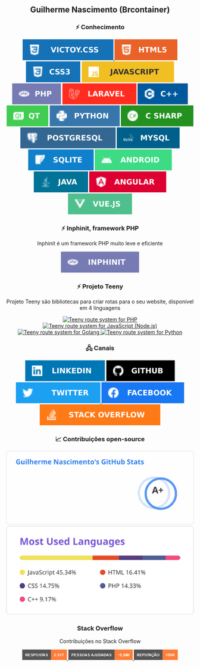 <h2 align="center">Guilherme Nascimento (Brcontainer)</h2>

<h3 align="center">⚡ Conhecimento</h3>

<p align="center">
  <a href="https://victory-css.github.io/">
    <img src="assets/-Victoy.css-1572B6.svg" alt="Victoy.css">
  </a>
  <img src="assets/-HTML5-E96228.svg" alt="HTML5">
  <img src="assets/-CSS3-1572B6.svg" alt="CSS3">
  <img src="assets/-JavaScript-F2BF22.svg" alt="JavaScript">
  <img src="assets/-PHP-777BB4.svg" alt="PHP">
  <img src="assets/-Laravel-FF2D20.svg" alt="Laravel">
  <img src="assets/-Cplusplus-00599C.svg" alt="C++">
  <img src="assets/-Qt-41CD52.svg" alt="Qt">
  <img src="assets/-Python-3776AB.svg" alt="Python">
  <img src="assets/-CSharp-239120.svg" alt="CSharp">
  <img src="assets/-PostgreSQL-336791.svg" alt="PostgreSQL">
  <img src="assets/-MySQL-00608C.svg" alt="mysql">
  <img src="assets/-SQLite-0f80CC.svg" alt="sqlite">
  <img src="assets/-Android-3DDC84.svg" alt="Android">
  <img src="assets/-Java-007396.svg" alt="Java">
  <img src="assets/-Angular-DD0031.svg" alt="Angular">
  <img src="assets/-Vue.js-4FC08D.svg" alt="Vue.js">
</p>

<h3 align="center">⚡ Inphinit, framework PHP</h3>

<p align="center">
Inphinit é um framework PHP muito leve e eficiente
</p>

<p align="center">
  <a href="https://inphinit.github.io/">
    <img src="assets/-Inphinit-777BB4.svg" alt="Inphinit">
  </a>
</p>

<h3 align="center">⚡ Projeto Teeny</h3>

<p align="center">
Projeto Teeny são bibliotecas para criar rotas para o seu website, disponivel em 4 linguagens
</p>

<p align="center">
  <a href="https://github.com/inphinit/teeny/">
    <img src="https://raw.githubusercontent.com/inphinit/teeny/master/badges/php.png" width="160" alt="Teeny route system for PHP"/>
  </a>
  <a href="https://github.com/inphinit/teeny.js/">
    <img src="https://raw.githubusercontent.com/inphinit/teeny/master/badges/javascript.png" width="160" alt="Teeny route system for JavaScript (Node.js)"/>
  </a>
  <a href="https://github.com/inphinit/teeny.go/">
    <img src="https://raw.githubusercontent.com/inphinit/teeny/master/badges/golang.png" width="160" alt="Teeny route system for Golang"/>
  </a>
  <a href="https://github.com/inphinit/teeny.py/">
    <img src="https://raw.githubusercontent.com/inphinit/teeny/master/badges/python.png" width="160" alt="Teeny route system for Python"/>
  </a>
</p>

<h3 align="center">🖧 Canais</h3>

<p align="center">
  <a href="https://www.linkedin.com/in/javascript-css-html-fullstack/">
    <img src="assets/-Linkedin-0077B5.svg" alt="Perfil de Guilherme Nascimento no Linkedin">
  </a>
  <a href="https://github.com/brcontainer">
    <img src="assets/-Github-000.svg" alt="Perfil de Guilherme Nascimento no Github">
  </a>
  <a href="https://twitter.com/brcontainer">
    <img src="assets/-Twitter-1ca0f1.svg" alt="Perfil de Guilherme Nascimento no Twitter">
  </a>
  <a href="https://www.facebook.com/fullstack.webdeveloper">
    <img src="assets/-Facebook-1877F2.svg" alt="Perfil de Guilherme Nascimento no Facebook">
  </a>
  <a href="https://pt.stackoverflow.com/users/3635/guilherme-nascimento">
    <img src="assets/-StackOverflow-FE7A16.svg" alt="Perfil de Guilherme Nascimento no Stack Overflow em Português">
  </a>
</p>

<h3 align="center">📈 Contribuições open-source</h3>

<p align="center">
  <img src="assets/stats.svg" alt="Brcontainer's github stats"/>
  <img src="assets/most_used.svg" alt="Brcontainer top langs"/>
</p>

<h3 align="center">Stack Overflow</h3>

<p align="center">
Contribuições no Stack Overflow
</p>

<p align="center">
  <a href="https://pt.stackoverflow.com/users/3635">
    <img src="assets/-stack-overflow-answers.png" alt="2317 respostas no Stack Overflow em Português"/>
    <img src="assets/-stack-overflow-reached.png" alt="5,8 milhões de pessoas ajudadas no Stack Overflow em Português"/>
    <img src="assets/-stack-overflow-score.png" alt="100 mil de reputação no Stack Overflow em Português"/>
  </a>
</p>

<!--
**brcontainer/brcontainer** is a ✨ _special_ ✨ repository because its `README.md` (this file) appears on your GitHub profile.

Here are some ideas to get you started:

- 🔭 I’m currently working on ...
- 🌱 I’m currently learning ...
- 👯 I’m looking to collaborate on ...
- 🤔 I’m looking for help with ...
- 💬 Ask me about ...
- 📫 How to reach me: ...
- 😄 Pronouns: ...
- ⚡ Fun fact: ...
-->
